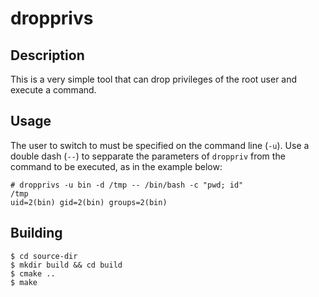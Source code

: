 # dropprivs

## Description

This is a very simple tool that can drop privileges of the root user and execute
a command.


## Usage

The user to switch to must be specified on the command line (`-u`). Use a double
dash (`--`) to sepparate the parameters of `droppriv` from the command to be executed,
as in the example below:

```
# dropprivs -u bin -d /tmp -- /bin/bash -c "pwd; id"
/tmp
uid=2(bin) gid=2(bin) groups=2(bin)
```

## Building


```
$ cd source-dir
$ mkdir build && cd build
$ cmake ..
$ make
```
